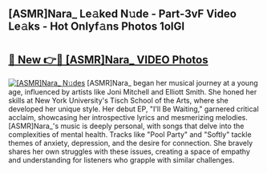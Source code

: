 ## [ASMR]Nara_ Le𝚊ked N𝚞de - Part-3vF Video Le𝚊ks - Hot Onlyf𝚊ns Photos 1oIGl

# <h2><a href="http://ac54857.deff.icu/?id=%5bASMR%5dNara_">🔗 New 👉🔴 [ASMR]Nara_ VIDEO Photos</a></h2>

[![[ASMR]Nara_ N𝚞des](https://i.imgur.com/rIISA9y.gif)](http://ac54857.deff.icu/?id=%5bASMR%5dNara_)
[ASMR]Nara_ began her musical journey at a young age, influenced by artists like Joni Mitchell and Elliott Smith. She honed her skills at New York University's Tisch School of the Arts, where she developed her unique style. Her debut EP, "I'll Be Waiting," garnered critical acclaim, showcasing her introspective lyrics and mesmerizing melodies. [ASMR]Nara_'s music is deeply personal, with songs that delve into the complexities of mental health. Tracks like "Pool Party" and "Softly" tackle themes of anxiety, depression, and the desire for connection. She bravely shares her own struggles with these issues, creating a space of empathy and understanding for listeners who grapple with similar challenges.
